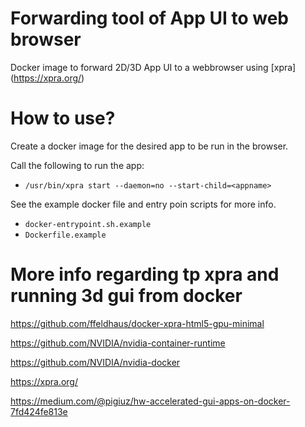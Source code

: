 # Forwarding tool of App UI to web browser
Docker image to forward 2D/3D App UI to a webbrowser using [xpra] (https://xpra.org/) 

# How to use?
Create a docker image for the desired app to be run in the browser.

Call the following to run the app:
 - ```/usr/bin/xpra start --daemon=no --start-child=<appname>```
 
See the example docker file and entry poin scripts for more info.
 - ```docker-entrypoint.sh.example```
 - ```Dockerfile.example```

# More info regarding tp xpra and running 3d gui from docker
 https://github.com/ffeldhaus/docker-xpra-html5-gpu-minimal

 https://github.com/NVIDIA/nvidia-container-runtime

 https://github.com/NVIDIA/nvidia-docker

 https://xpra.org/

 https://medium.com/@pigiuz/hw-accelerated-gui-apps-on-docker-7fd424fe813e

